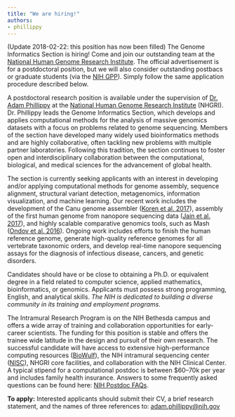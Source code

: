 ```yaml
---
title: "We are hiring!"
authors:
- phillippy
---
```

(Update 2018-02-22: this position has now been filled) The Genome Informatics Section is hiring! Come and join our outstanding team at the [National Human Genome Research Institute](https://genome.gov/dir). The official advertisement is for a postdoctoral position, but we will also consider outstanding postbacs or graduate students (via the [NIH GPP](https://www.training.nih.gov/programs/gpp)). Simply follow the same application procedure described below.

<!--excerpt-->

A postdoctoral research position is available under the supervision of [Dr. Adam Phillippy](https://genome.gov/staff/phillippy) at the [National Human Genome Research Institute](https://www.genome.gov/dir/) (NHGRI). Dr. Phillippy leads the Genome Informatics Section, which develops and applies computational methods for the analysis of massive genomics datasets with a focus on problems related to genome sequencing. Members of the section have developed many widely used bioinformatics methods and are highly collaborative, often tackling new problems with multiple partner laboratories. Following this tradition, the section continues to foster open and interdisciplinary collaboration between the computational, biological, and medical sciences for the advancement of global health.

The section is currently seeking applicants with an interest in developing and/or applying computational methods for genome assembly, sequence alignment, structural variant detection, metagenomics, information visualization, and machine learning. Our recent work includes the development of the Canu genome assembler ([Koren et al. 2017](https://doi.org/10.1101/gr.215087.116)), assembly of the first human genome from nanopore sequencing data ([Jain et al. 2017](https://doi.org/10.1101/128835)), and highly scalable comparative genomics tools, such as Mash ([Ondov et al. 2016](https://dx.doi.org/10.1186/s13059-016-0997-x)). Ongoing work includes efforts to finish the human reference genome, generate high-quality reference genomes for all vertebrate taxonomic orders, and develop real-time nanopore sequencing assays for the diagnosis of infectious disease, cancers, and genetic disorders.

Candidates should have or be close to obtaining a Ph.D. or equivalent degree in a field related to computer science, applied mathematics, bioinformatics, or genomics. Applicants must possess strong programming, English, and analytical skills. *The NIH is dedicated to building a diverse community in its training and employment programs.*

The Intramural Research Program is on the NIH Bethesda campus and offers a wide array of training and collaboration opportunities for early-career scientists. The funding for this position is stable and offers the trainee wide latitude in the design and pursuit of their own research. The successful candidate will have access to extensive high-performance computing resources ([BioWulf](https://hpc.nih.gov/)), the NIH intramural sequencing center ([NISC](https://www.nisc.nih.gov/)), NHGRI core facilities, and collaboration with the NIH Clinical Center. A typical stipend for a computational postdoc is between $60–70k per year and includes family health insurance. Answers to some frequently asked questions can be found here: [NIH Postdoc FAQs](https://www.training.nih.gov/resources/faqs/postdoc_irp).

**To apply:** Interested applicants should submit their CV, a brief research statement, and the names of three references to: adam.phillippy@nih.gov
